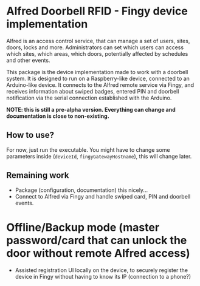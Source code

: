 # Alfred Doorbell RFID - Fingy device implementation
Alfred is an access control service, that can manage a set of users, sites, doors, locks and more. Administrators can set which users can access which sites, which areas, which doors, potentially affected by schedules and other events.

This package is the device implementation made to work with a doorbell system. It is designed to run on a Raspberry-like device, connected to an Arduino-like device. It connects to the Alfred remote service via Fingy, and receives information about swiped badges, entered PIN and doorbell notification via the serial connection established with the Arduino.

**NOTE: this is still a pre-alpha version. Everything can change and documentation is close to non-existing.**

## How to use?
For now, just run the executable. You might have to change some parameters inside (`deviceId`, `fingyGatewayHostname`), this will change later.

## Remaining work
* Package (configuration, documentation) this nicely...
* Connect to Alfred via Fingy and handle swiped card, PIN and doorbell events.
# Offline/Backup mode (master password/card that can unlock the door without remote Alfred access)
* Assisted registration UI locally on the device, to securely register the device in Fingy without having to know its IP (connection to a phone?)
